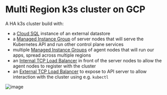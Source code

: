 # Multi Region k3s cluster on GCP


A HA k3s cluster build with:

- a [Cloud SQL](https://cloud.google.com/sql) instance of an external datastore
- a [Managed Instance Group](https://cloud.google.com/compute/docs/instance-groups) of server nodes that will serve the Kubernetes API and run other control plane services
- multiple [Managed Instance Groups](https://cloud.google.com/compute/docs/instance-groups) of agent nodes that will run our apps, spread across multiple regions
- an [Internal TCP Load Balancer](https://cloud.google.com/load-balancing/docs/internal) in front of the server nodes to allow the agent nodes to register with the cluster
- an [External TCP Load Balancer](https://cloud.google.com/load-balancing/docs/network) to expose to API server to allow interaction with the cluster using e.g. `kubectl`


![image](https://user-images.githubusercontent.com/23049337/190897808-442dfdff-ac60-4d1a-bfcb-1032d5ec0d89.png)
